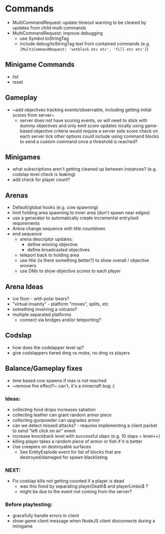 # Commands
- MultiCommandRequest: update timeout warning to be cleared by updates from child multi commands
- MultiCommandRequest: improve debugging
  - use Symbol.toStringTag
  - include debug/toStringTag text from contained commands (e.g. `[MultiCommandRequest: 'setblock etc etc', 'fill etc etc']`)

## Minigame Commands
- list
- reset

## Gameplay
- ~add objectives tracking events/observable, including getting initial scores from server~
  - server does not have scoring events, so will need to stick with dummy objectives and only
    emit score updates locally
    using game-based objective criteria would require a server side score check on each server tick
    other options could include using command blocks to send a custom command once a threshold is reached?

## Minigames
- what subscriptions aren't getting cleaned up between instances? (e.g. codslap level check is leaking)
- add check for player count?

## Arenas
- Default/global hooks (e.g. cow spawning)
- limit holding area spawning to inner area (don't spawn near edges)                                                            
- use a generator to automatically create incremental entry/exit requirements
- Arena change sequence with title countdown
- end sequence
    - arena descriptor updates:
        - define winning objective
        - define broadcasted objectives
    - teleport back to holding area
    - use title (is there something better?) to show overall / objective winners
    - use DMs to show objective scores to each player                                                                                                                                                                                                                                                                                                                                                                                  

## Arena Ideas
- ice floor - with polar bears?
- "virtual insanity" - platform "moves", splits, etc
- something involving a volcano?
- multiple separated platforms
    - connect via bridges and/or teleporting?

## Codslap
 - how does the codslapper level up?
 - give codslappers tiered dmg vs mobs, no dmg vs players

## Balance/Gameplay fixes
- time based cow spawns if max is not reached
- ~remove fire effect?~ can't, it's a minecraft bug :(

### Ideas:
 - collecting food drops increases satiation
 - collecting leather can grant random armor piece
 - collecting gunpowder can upgrades armor
 - can we detect missed attacks? - requires implementing a client packet to send "left click on air" event
 - increase knockback level with successful slaps (e.g. 10 slaps = level++)
 - killing player takes a random piece of armor or fish if it is better
 - Use creepers on destroyable surfaces
    - See EntityExplode event for list of blocks that are destroyed/damaged for spawn blacklisting

### NEXT:
- Fix codslap kills not getting counted if a player is dead
    - was this fixed by separating playerDeath$ and playerLimbo$ ?
    - might be due to the event not coming from the server?

### Before playtesting:
- gracefully handle errors in client
- show game client message when NodeJS client disconnects during a minigame
